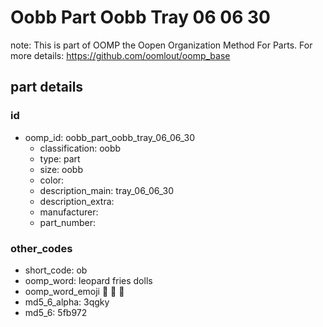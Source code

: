 # Oobb Part Oobb Tray 06 06 30  

note: This is part of OOMP the Oopen Organization Method For Parts. For more details: https://github.com/oomlout/oomp_base

##  part details





### id
* oomp_id: oobb_part_oobb_tray_06_06_30
  * classification: oobb
  * type: part
  * size: oobb
  * color: 
  * description_main: tray_06_06_30
  * description_extra: 
  * manufacturer: 
  * part_number: 

### other_codes
* short_code: ob
* oomp_word: leopard fries dolls
* oomp_word_emoji :leopard: :fries: :dolls:
* md5_6_alpha: 3qgky
* md5_6: 5fb972